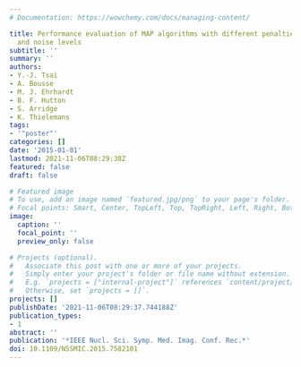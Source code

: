 ```yaml
---
# Documentation: https://wowchemy.com/docs/managing-content/

title: Performance evaluation of MAP algorithms with different penalties, object geometries
  and noise levels
subtitle: ''
summary: ''
authors:
- Y.-J. Tsai
- A. Bousse
- M. J. Ehrhardt
- B. F. Hutton
- S. Arridge
- K. Thielemans
tags:
- '"poster"'
categories: []
date: '2015-01-01'
lastmod: 2021-11-06T08:29:38Z
featured: false
draft: false

# Featured image
# To use, add an image named `featured.jpg/png` to your page's folder.
# Focal points: Smart, Center, TopLeft, Top, TopRight, Left, Right, BottomLeft, Bottom, BottomRight.
image:
  caption: ''
  focal_point: ''
  preview_only: false

# Projects (optional).
#   Associate this post with one or more of your projects.
#   Simply enter your project's folder or file name without extension.
#   E.g. `projects = ["internal-project"]` references `content/project/deep-learning/index.md`.
#   Otherwise, set `projects = []`.
projects: []
publishDate: '2021-11-06T08:29:37.744188Z'
publication_types:
- 1
abstract: ''
publication: '*IEEE Nucl. Sci. Symp. Med. Imag. Conf. Rec.*'
doi: 10.1109/NSSMIC.2015.7582101
---
```

